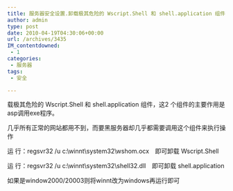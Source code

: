```yaml
---
title: 服务器安全设置.卸载极其危险的 Wscript.Shell 和 shell.application 组件
author: admin
type: post
date: 2010-04-19T04:30:06+00:00
url: /archives/3435
IM_contentdowned:
 - 1
categories:
 - 服务器
tags:
 - 安全

---
```


载极其危险的 Wscript.Shell 和 shell.application 组件，这2 个组件的主要作用是asp调用exe程序。

几乎所有正常的网站都用不到，而要黑服务器却几乎都需要调用这个组件来执行操作

运 行：regsvr32 /u c:\winnt\system32\wshom.ocx　即可卸载 Wscript.Shell

运 行：regsvr32 /u c:\winnt\system32\shell32.dll　即可卸载 shell.application

如果是window2000/20003则将winnt改为windows再运行即可